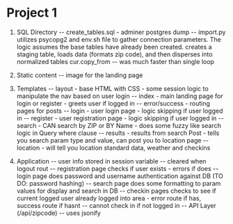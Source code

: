 # Project 1

1) SQL Directory
-- create_tables.sql - adminer postgres dump
-- import.py
utilizes psycopg2 and env.sh file to gather connection parameters.  The logic assumes the base tables have already been created.
creates a staging table, loads data (formats zip code), and then disperses into normalized tables
cur.copy_from -- was much faster than single loop

2) Static content
-- image for the landing page

3) Templates
-- layout - base HTML with CSS - some session logic to manipulate the nav based on user login
-- index - main landing page for login or register - greets user if logged in
-- error/success - routing pages for posts
-- login - user login page - logic skipping if user logged in
-- register - user registration page - logic skipping if user logged in
-- search - CAN search by ZIP or BY Name - does some fuzzy like search logic in Query where clause
-- results - results from search Post - tells you search param type and value, can post you to location page
-- location - will tell you location standard data, weather and checkins

4) Application
-- user info stored in session variable -- cleared when logout rout
-- registration page checks if user exists - errors if does
-- login page does password and username authentication against DB (TO DO: password hashing)
-- search page does some formatting to param values for display and search in DB
-- checkin pages checks to see if current logged user already logged into area - error route if has, success route if hasnt
-- cannot check in if not logged in
-- API Layer (/api/zipcode) -- uses jsonify
